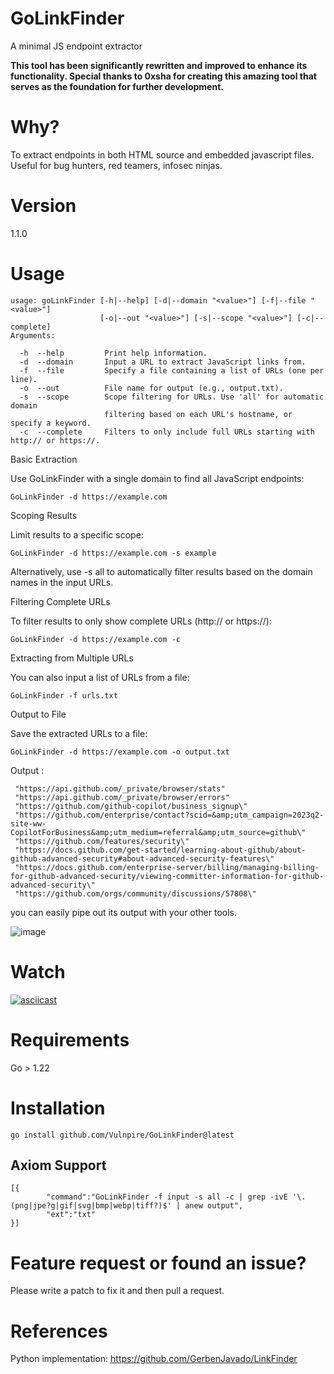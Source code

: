 # GoLinkFinder

A minimal JS endpoint extractor

**This tool has been significantly rewritten and improved to enhance its functionality. Special thanks to 0xsha for creating this amazing tool that serves as the foundation for further development.**

# Why?

To extract endpoints in both HTML source and embedded javascript files. Useful for bug hunters, red teamers, infosec ninjas.

# Version

1.1.0

# Usage

```The -d or -f flag is required to specify a domain or an input file of URLs.
usage: goLinkFinder [-h|--help] [-d|--domain "<value>"] [-f|--file "<value>"]
                    [-o|--out "<value>"] [-s|--scope "<value>"] [-c|--complete]
Arguments:

  -h  --help         Print help information.
  -d  --domain       Input a URL to extract JavaScript links from.
  -f  --file         Specify a file containing a list of URLs (one per line).
  -o  --out          File name for output (e.g., output.txt).
  -s  --scope        Scope filtering for URLs. Use 'all' for automatic domain
                     filtering based on each URL's hostname, or specify a keyword.
  -c  --complete     Filters to only include full URLs starting with http:// or https://.
```

Basic Extraction

Use GoLinkFinder with a single domain to find all JavaScript endpoints:

`GoLinkFinder -d https://example.com`

Scoping Results

Limit results to a specific scope:

`GoLinkFinder -d https://example.com -s example`

Alternatively, use -s all to automatically filter results based on the domain names in the input URLs.

Filtering Complete URLs

To filter results to only show complete URLs (http:// or https://):

`GoLinkFinder -d https://example.com -c`

Extracting from Multiple URLs

You can also input a list of URLs from a file:

`GoLinkFinder -f urls.txt`

Output to File

Save the extracted URLs to a file:

`GoLinkFinder -d https://example.com -o output.txt`

Output :

```
 "https://api.github.com/_private/browser/stats"
 "https://api.github.com/_private/browser/errors"
 "https://github.com/github-copilot/business_signup\"
 "https://github.com/enterprise/contact?scid=&amp;utm_campaign=2023q2-site-ww-CopilotForBusiness&amp;utm_medium=referral&amp;utm_source=github\"
 "https://github.com/features/security\"
 "https://docs.github.com/get-started/learning-about-github/about-github-advanced-security#about-advanced-security-features\"
 "https://docs.github.com/enterprise-server/billing/managing-billing-for-github-advanced-security/viewing-committer-information-for-github-advanced-security\"
 "https://github.com/orgs/community/discussions/57808\"
```

you can easily pipe out its output with your other tools.

![image](https://github.com/user-attachments/assets/324a3e3f-a57d-41d0-b65a-5c4c43342bc1)


# Watch

[![asciicast](https://asciinema.org/a/HSM3Po0HC8s03XtXw3kw2UuHa.svg)](https://asciinema.org/a/HSM3Po0HC8s03XtXw3kw2UuHa)

# Requirements

Go > 1.22

# Installation

```
go install github.com/Vulnpire/GoLinkFinder@latest
```

## Axiom Support

```
[{
        "command":"GoLinkFinder -f input -s all -c | grep -ivE '\.(png|jpe?g|gif|svg|bmp|webp|tiff?)$' | anew output",
        "ext":"txt"
}]
```

# Feature request or found an issue?

Please write a patch to fix it and then pull a request.

# References

Python implementation:
https://github.com/GerbenJavado/LinkFinder
